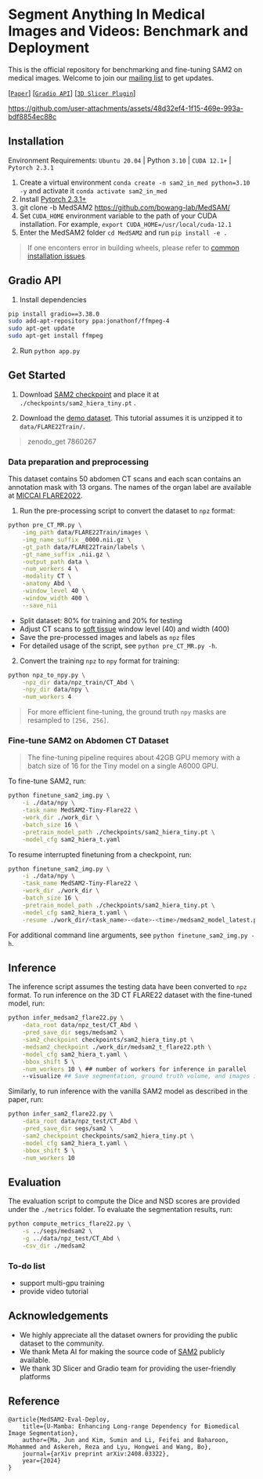 # Segment Anything In Medical Images and Videos: Benchmark and Deployment

This is the official repository for benchmarking and fine-tuning SAM2 on medical images. Welcome to join our [mailing list](https://forms.gle/hk4Efp6uWnhjUHFP6) to get updates.


[[`Paper`](https://arxiv.org/abs/2408.03322)] [[`Gradio API`](./app.py)] [[`3D Slicer Plugin`](https://github.com/bowang-lab/MedSAMSlicer/tree/SAM2)] 





https://github.com/user-attachments/assets/48d32ef4-1f15-469e-993a-bdf8854ec88c





## Installation

Environment Requirements: `Ubuntu 20.04` | Python `3.10` | `CUDA 12.1+` | `Pytorch 2.3.1`

1. Create a virtual environment `conda create -n sam2_in_med python=3.10 -y` and activate it `conda activate sam2_in_med`
2. Install [Pytorch 2.3.1+](https://pytorch.org/get-started/locally/)
3. git clone -b MedSAM2 https://github.com/bowang-lab/MedSAM/
4. Set `CUDA_HOME` environment variable to the path of your CUDA installation. For example, `export CUDA_HOME=/usr/local/cuda-12.1`
5. Enter the MedSAM2 folder `cd MedSAM2` and run `pip install -e .`
> If one enconters error in building wheels, please refer to [common installation issues](https://github.com/facebookresearch/segment-anything-2/blob/main/INSTALL.md#common-installation-issues).

## Gradio API

1. Install dependencies 

```bash
pip install gradio==3.38.0
sudo add-apt-repository ppa:jonathonf/ffmpeg-4
sudo apt-get update
sudo apt-get install ffmpeg
```

2. Run `python app.py`

## Get Started

1. Download [SAM2 checkpoint](https://dl.fbaipublicfiles.com/segment_anything_2/072824/sam2_hiera_tiny.pt) and place it at `./checkpoints/sam2_hiera_tiny.pt` .

2. Download the [demo dataset](https://zenodo.org/records/7860267). This tutorial assumes it is unzipped it to `data/FLARE22Train/`.

> zenodo_get 7860267

### Data preparation and preprocessing

This dataset contains 50 abdomen CT scans and each scan contains an annotation mask with 13 organs. The names of the organ label are available at [MICCAI FLARE2022](https://flare22.grand-challenge.org/).

1. Run the pre-processing script to convert the dataset to `npz` format:
```bash
python pre_CT_MR.py \
    -img_path data/FLARE22Train/images \
    -img_name_suffix _0000.nii.gz \
    -gt_path data/FLARE22Train/labels \
    -gt_name_suffix .nii.gz \
    -output_path data \
    -num_workers 4 \
    -modality CT \
    -anatomy Abd \
    -window_level 40 \
    -window_width 400 \
    --save_nii
```
- Split dataset: 80% for training and 20% for testing
- Adjust CT scans to [soft tissue](https://radiopaedia.org/articles/windowing-ct) window level (40) and width (400)
- Save the pre-processed images and labels as `npz` files
- For detailed usage of the script, see `python pre_CT_MR.py -h`.

2. Convert the training `npz` to `npy` format for training:
```bash
python npz_to_npy.py \
    -npz_dir data/npz_train/CT_Abd \
    -npy_dir data/npy \
    -num_workers 4
```
> For more efficient fine-tuning, the ground truth `npy` masks are resampled to `[256, 256]`.

### Fine-tune SAM2 on Abdomen CT Dataset

> The fine-tuning pipeline requires about 42GB GPU memory with a batch size of 16 for the Tiny model on a single A6000 GPU.

To fine-tune SAM2, run:
```bash
python finetune_sam2_img.py \
    -i ./data/npy \
    -task_name MedSAM2-Tiny-Flare22 \
    -work_dir ./work_dir \
    -batch_size 16 \
    -pretrain_model_path ./checkpoints/sam2_hiera_tiny.pt \
    -model_cfg sam2_hiera_t.yaml
```

To resume interrupted finetuning from a checkpoint, run:
```bash
python finetune_sam2_img.py \
    -i ./data/npy \
    -task_name MedSAM2-Tiny-Flare22 \
    -work_dir ./work_dir \
    -batch_size 16 \
    -pretrain_model_path ./checkpoints/sam2_hiera_tiny.pt \
    -model_cfg sam2_hiera_t.yaml \
    -resume ./work_dir/<task_name>-<date>-<time>/medsam2_model_latest.pth
```

For additional command line arguments, see `python finetune_sam2_img.py -h`.

## Inference
The inference script assumes the testing data have been converted to `npz` format.
To run inference on the 3D CT FLARE22 dataset with the fine-tuned model, run:
```bash
python infer_medsam2_flare22.py \
    -data_root data/npz_test/CT_Abd \
    -pred_save_dir segs/medsam2 \
    -sam2_checkpoint checkpoints/sam2_hiera_tiny.pt \
    -medsam2_checkpoint ./work_dir/medsam2_t_flare22.pth \
    -model_cfg sam2_hiera_t.yaml \
    -bbox_shift 5 \
    -num_workers 10 \ ## number of workers for inference in parallel
    --visualize ## Save segmentation, ground truth volume, and images in .nii.gz for visualization
```

Similarly, to run inference with the vanilla SAM2 model as described in the paper, run:
```bash
python infer_sam2_flare22.py \
    -data_root data/npz_test/CT_Abd \
    -pred_save_dir segs/sam2 \
    -sam2_checkpoint checkpoints/sam2_hiera_tiny.pt \
    -model_cfg sam2_hiera_t.yaml \
    -bbox_shift 5 \
    -num_workers 10
```

## Evaluation

The evaluation script to compute the Dice and NSD scores are provided under the `./metrics` folder. To evaluate the segmentation results, run:
```bash
python compute_metrics_flare22.py \
    -s ../segs/medsam2 \
    -g ../data/npz_test/CT_Abd \
    -csv_dir ./medsam2
```


###  To-do list
- support multi-gpu training
- provide video tutorial 


## Acknowledgements
- We highly appreciate all the dataset owners for providing the public dataset to the community.
- We thank Meta AI for making the source code of [SAM2](https://github.com/facebookresearch/segment-anything-2) publicly available.
- We thank 3D Slicer and Gradio team for providing the user-friendly platforms


## Reference

```
@article{MedSAM2-Eval-Deploy,
    title={U-Mamba: Enhancing Long-range Dependency for Biomedical Image Segmentation},
    author={Ma, Jun and Kim, Sumin and Li, Feifei and Baharoon, Mohammed and Askereh, Reza and Lyu, Hongwei and Wang, Bo},
    journal={arXiv preprint arXiv:2408.03322},
    year={2024}
}
      
```

